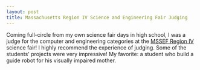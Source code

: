 ```yaml
---
layout: post
title: Massachusetts Region IV Science and Engineering Fair Judging
---
```


Coming full-circle from my own science fair days in high school, I was a
judge for the computer and engineering categories at the
[MSSEF Region IV](https://sites.google.com/site/regionivscifair/home) science
fair! I highly recommend the experience of judging. Some of the students'
projects were very impressive! My favorite: a student who build a guide robot
for his visually impaired mother.
